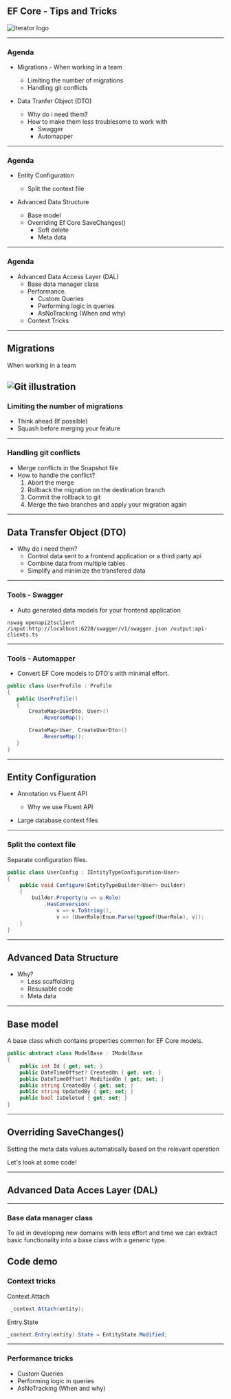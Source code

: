 <!-- .slide: data-background="#003d73" -->
## EF Core - Tips and Tricks


![Iterator logo](./img/iteratorLogo.png "Iterator logo")  <!-- .element style="width: 300px;" -->


----

### Agenda
* Migrations - When working in a team
    * Limiting the number of migrations
    * Handling git conflicts
  
* Data Tranfer Object (DTO)
    * Why do i need them?
    * How to make them less troublesome to work with
        * Swagger
        * Automapper

----

### Agenda 

* Entity Configuration
    * Split the context file

* Advanced Data Structure 
    * Base model
    * Overriding Ef Core SaveChanges()
        * Soft delete
        * Meta data

----

### Agenda

* Advanced Data Access Layer (DAL)
    * Base data manager class
    * Performance.
        * Custom Queries
        * Performing logic in queries
        * AsNoTracking (When and why)
    * Context Tricks

---


## Migrations 

When working in a team

![Git illustration](./img/git.png "Git illustration")  <!-- .element style="width: 800px;" -->
----

### Limiting the number of migrations

* Think ahead (If possible)
* Squash before merging your feature

----

### Handling git conflicts

* Merge conflicts in the Snapshot file
* How to handle the conflict?
    1. Abort the merge
    2. Rollback the migration on the destination branch
    3. Commit the rollback to git
    4. Merge the two branches and apply your migration again
---


## Data Transfer Object (DTO)

* Why do i need them?
  * Control data sent to a frontend application or a third party api
  * Combine data from multiple tables
  * Simplify and minimize the transfered data

----

### Tools - Swagger
 * Auto generated data models for your frontend application


```text
nswag openapi2tsclient /input:http://localhost:6220/swagger/v1/swagger.json /output:api-clients.ts
```
<!-- .element style="font-size: 16px;" -->

----

### Tools - Automapper
* Convert EF Core models to DTO's with minimal effort.

 ```csharp 
 public class UserProfile : Profile
{
    public UserProfile()
    {
        CreateMap<UserDto, User>()
            .ReverseMap();

        CreateMap<User, CreateUserDto>()
            .ReverseMap();
    }
}
  ```

---

## Entity Configuration
* Annotation vs Fluent API
  * Why we use Fluent API

* Large database context files 
----

### Split the context file
Separate configuration files. <!-- .element style="text-align: left;" -->

```csharp
public class UserConfig : IEntityTypeConfiguration<User>
{
    public void Configure(EntityTypeBuilder<User> builder)
    {
        builder.Property(u => u.Role)
            .HasConversion(
                v => v.ToString(),
                v => (UserRole)Enum.Parse(typeof(UserRole), v));
    }
}
```

---

## Advanced Data Structure
* Why?
  * Less scaffolding
  * Resusable code
  * Meta data

<!-- .element style="display: flex;" -->
----

## Base model

A base class which contains properties common for EF Core models. <!-- .element style="font-size: 24px;" -->
```csharp
public abstract class ModelBase : IModelBase
{
    public int Id { get; set; }
    public DateTimeOffset? CreatedOn { get; set; }
    public DateTimeOffset? ModifiedOn { get; set; }
    public string CreatedBy { get; set; }
    public string UpdatedBy { get; set; }
    public bool IsDeleted { get; set; }
}
```
----

## Overriding SaveChanges()

Setting the meta data values automatically based on the relevant operation <!-- .element style="font-size: 24px;" -->

Let's look at some code!

---

## Advanced Data Acces Layer (DAL)

----

### Base data manager class
To aid in developing new domains with less effort and time we can extract basic functionality into a base class with a generic type.

Code demo
----

### Context tricks
Context.Attach <!-- .element style="text-align: left;" -->

```csharp
 _context.Attach(entity);
```
<!-- .element style="font-size: 16px;" -->

Entry.State <!-- .element style="text-align: left;" -->

```csharp
_context.Entry(entity).State = EntityState.Modified;
```

<!-- .element style="font-size: 16px;" -->
----

### Performance tricks
* Custom Queries
* Performing logic in queries
* AsNoTracking (When and why)
